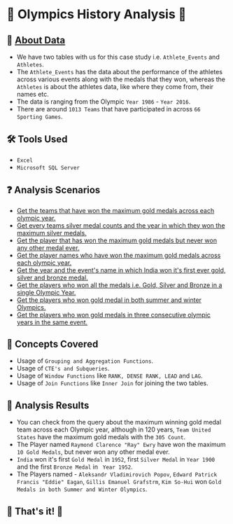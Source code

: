 # 🏅 Olympics History Analysis 🏅

## 📍 [About Data](https://github.com/AnalystDaipayan/Olympics_Analysis/tree/main/Datasets)
- We have two tables with us for this case study i.e. ```Athlete_Events``` and ```Athletes```.
- The ```Athlete_Events``` has the data about the performance of the athletes across various events along with the medals that they won, whereas the ```Athletes``` is about the athletes data, like where they come from, their names etc.
- The data is ranging from the Olympic ```Year 1986``` - ```Year 2016```.
- There are around ```1013 Teams``` that have participated in across ```66 Sporting Games```.

## 🛠️ Tools Used
- ```Excel```
- ```Microsoft SQL Server```

## ❓ Analysis Scenarios
- [Get the teams that have won the maximum gold medals across each olympic year.](https://github.com/AnalystDaipayan/Olympics_Analysis/blob/main/Analysis_Solutions/SQLSolution.md)
- [Get every teams silver medal counts and the year in which they won the maximum silver medals.](https://github.com/AnalystDaipayan/Olympics_Analysis/blob/main/Analysis_Solutions/SQLSolution.md)
- [Get the player that has won the maximum gold medals but never won any other medal ever.](https://github.com/AnalystDaipayan/Olympics_Analysis/blob/main/Analysis_Solutions/SQLSolution.md)
- [Get the player names who have won the maximum gold medals across each olympic year.](https://github.com/AnalystDaipayan/Olympics_Analysis/blob/main/Analysis_Solutions/SQLSolution.md)
- [Get the year and the event's name in which India won it's first ever gold, silver and bronze medal.](https://github.com/AnalystDaipayan/Olympics_Analysis/blob/main/Analysis_Solutions/SQLSolution.md)
- [Get the players who won all the medals i.e. Gold, Silver and Bronze in a single Olympic Year.](https://github.com/AnalystDaipayan/Olympics_Analysis/blob/main/Analysis_Solutions/SQLSolution.md)
- [Get the players who won gold medal in both summer and winter Olympics.](https://github.com/AnalystDaipayan/Olympics_Analysis/blob/main/Analysis_Solutions/SQLSolution.md)
- [Get the players who won gold medals in three consecutive olympic years in the same event.](https://github.com/AnalystDaipayan/Olympics_Analysis/blob/main/Analysis_Solutions/SQLSolution.md)

## 🎡 Concepts Covered
- Usage of ```Grouping and Aggregation Functions```.
- Usage of ```CTE's and Subqueries```.
- Usage of ```Window Functions``` like ```RANK, DENSE RANK, LEAD``` and ```LAG```.
- Usage of ```Join Functions``` like ```Inner Join``` for joining the two tables.

## 🎯 Analysis Results 
- You can check from the query about the maximum winning gold medal team across each Olympic year, although in 120 years, ```Team United States``` have the maximum gold medals with the ```305 Count```.
- The Player named ```Raymond Clarence "Ray" Ewry``` have won the maximum ```10 Gold Medals```, but never won any other medal ever.
- ```India``` won it's first ```Gold Medal``` in ```1952```, first ```Silver Medal``` in ```Year 1900``` and the first ```Bronze Medal``` in ``` Year 1952```.
- The Players named - ```Aleksandr Vladimirovich Popov```, ```Edward Patrick Francis "Eddie" Eagan```, ```Gillis Emanuel Grafstrm```, ```Kim So-Hui``` won ```Gold Medals in both Summer and Winter Olympics```.

## 🎉 That's it! 🎉
